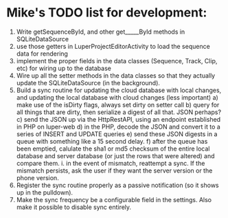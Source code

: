 Mike's TODO list for development:
=================================

1. Write getSequenceById, and other get_____ById methods in SQLiteDataSource
2. use those getters in LuperProjectEditorActivity to load the sequence data for rendering
3. implement the proper fields in the data classes (Sequence, Track, Clip, etc) for wiring up to the database
4. Wire up all the setter methods in the data classes so that they actually update the SQLiteDataSource (in the background).
5. Build a sync routine for updating the cloud database with local changes, and updating the local database with cloud changes (less important)
	a) make use of the isDirty flags, always set dirty on setter call
	b) query for all things that are dirty, then serialize a digest of all that.  JSON perhaps?
	c) send the JSON up via the HttpRestAPI, using an endpoint established in PHP on luper-web
	d) in the PHP, decode the JSON and convert it to a series of INSERT and UPDATE queries
	e) send these JSON digests in a queue with something like a 15 second delay.
	f) after the queue has been emptied, calulate the sha1 or md5 checksum of the entire local database and server database (or just the rows that were altered) and compare them.
		i. in the event of mismatch, reattempt a sync.  If the mismatch persists, ask the user if they want the server version or the phone version.
6. Register the sync routine properly as a passive notification (so it shows up in the pulldown).
7. Make the sync frequency be a configurable field in the settings.  Also make it possible to disable sync entirely.
